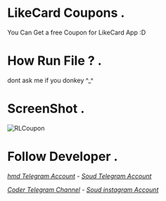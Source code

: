 # LikeCard Coupons . 

You Can Get a free Coupon for LikeCard App :D

# How Run File ? .

dont ask me if you donkey ^_^

# ScreenShot .

![RLCoupon](https://user-images.githubusercontent.com/67750979/119545159-7f965200-bd60-11eb-8794-ea1d076eab74.jpg)

# Follow Developer .

*[hmd Telegram Account](https://t.me/RRLRR)* - *[Soud Telegram Account](https://t.me/Soud69)*

*[Coder Telegram Channel](https://t.me/CoderStock)* - *[Soud instagram Account](https://instagram.com/8y)*

